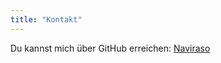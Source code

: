 ```yaml
---
title: "Kontakt"
---
```


Du kannst mich über GitHub erreichen: [Naviraso](https://github.com/Naviraso)
